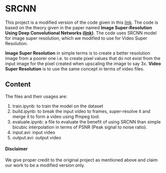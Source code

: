 # SRCNN

This project is a modified version of the code given in this [link](https://github.com/sdv4/SRCNN). The code is based on the theory given in the paper named
**Image Super-Resolution Using Deep Convolutional Networks ([link](https://ieeexplore.ieee.org/abstract/document/7115171))**. The code uses SRCNN model for image super resolution, which we modified
to use for Video Super Resolution.

**Image Super Resolution** in simple terms is to create a better resolution image from a poorer one i.e. to create pixel values that do not exist from the input image for the pixel created when upscaling the image to say 3x. **Video Super Resolution** is to use the same concept in terms of video files.

## Content

The files and their usages are:
1. train.ipynb: to train the model on the dataset
2. build.ipynb: to break the input video to frames, super-resolve it and merge it to form a video using ffmpeg tool.
3. evaluate.ipynb: a file to evaluate the benefit of using SRCNN than simple bicubic interpolation in terms of PSNR (Peak signal to noise ratio).
4. input.avi: input video
5. output.avi: output video

#### Disclaimer
We give proper credit to the original project as mentioned above and claim our work to be a modified version only.
